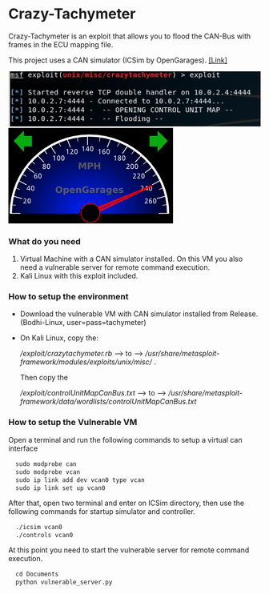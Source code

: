 # Crazy-Tachymeter
Crazy-Tachymeter is an exploit that allows you to flood the CAN-Bus with frames in the ECU mapping file.

This project uses a CAN simulator (ICSim by OpenGarages). [[Link]](https://github.com/zombieCraig/ICSim)

![markdown-preview](img/exploitkali.png)![markdown-preview](img/maxspeed.png)

### What do you need
1) Virtual Machine with a CAN simulator installed. On this VM you also need a vulnerable server for remote command execution.
2) Kali Linux with this exploit included.

### How to setup the environment
- Download the vulnerable VM with CAN simulator installed from Release. (Bodhi-Linux, user=pass=tachymeter)
- On Kali Linux, copy the:

  */exploit/crazytachymeter.rb* --> to --> */usr/share/metasploit-framework/modules/exploits/unix/misc/* .
  
  Then copy the
  
  */exploit/controlUnitMapCanBus.txt*  --> to --> */usr/share/metasploit-framework/data/wordlists/controlUnitMapCanBus.txt*
  
### How to setup the Vulnerable VM
Open a terminal and run the following commands to setup a virtual can interface
```
  sudo modprobe can
  sudo modprobe vcan
  sudo ip link add dev vcan0 type vcan
  sudo ip link set up vcan0
```
After that, open two terminal and enter on ICSim directory, then use the following commands for startup simulator and controller.
```
  ./icsim vcan0
  ./controls vcan0
```
At this point you need to start the vulnerable server for remote command execution.
```
  cd Documents
  python vulnerable_server.py
```

